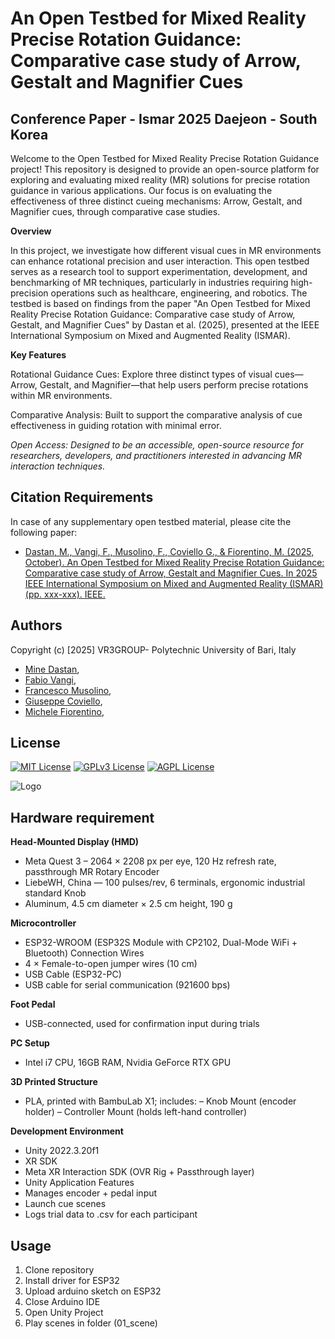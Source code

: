 # An Open Testbed for Mixed Reality Precise Rotation Guidance: Comparative case study of Arrow, Gestalt and Magnifier Cues

## Conference Paper - Ismar 2025 Daejeon - South Korea 

Welcome to the Open Testbed for Mixed Reality Precise Rotation Guidance project! This repository is designed to provide an open-source platform for exploring and evaluating mixed reality (MR) solutions for precise rotation guidance in various applications. Our focus is on evaluating the effectiveness of three distinct cueing mechanisms: Arrow, Gestalt, and Magnifier cues, through comparative case studies.

**Overview**

In this project, we investigate how different visual cues in MR environments can enhance rotational precision and user interaction. This open testbed serves as a research tool to support experimentation, development, and benchmarking of MR techniques, particularly in industries requiring high-precision operations such as healthcare, engineering, and robotics.
The testbed is based on findings from the paper "An Open Testbed for Mixed Reality Precise Rotation Guidance: Comparative case study of Arrow, Gestalt, and Magnifier Cues" by Dastan et al. (2025), presented at the IEEE International Symposium on Mixed and Augmented Reality (ISMAR).

**Key Features**

Rotational Guidance Cues: Explore three distinct types of visual cues—Arrow, Gestalt, and Magnifier—that help users perform precise rotations within MR environments.

Comparative Analysis: Built to support the comparative analysis of cue effectiveness in guiding rotation with minimal error.

*Open Access: Designed to be an accessible, open-source resource for researchers, developers, and practitioners interested in advancing MR interaction techniques.*


 ## Citation Requirements

In case of any supplementary open testbed material, please cite the following paper:

- [Dastan, M., Vangi, F., Musolino, F., Coviello G., & Fiorentino, M. (2025, October). An Open Testbed for Mixed Reality Precise Rotation Guidance: Comparative case study of Arrow, Gestalt and Magnifier Cues. In 2025 IEEE International Symposium on Mixed and Augmented Reality (ISMAR) (pp. xxx-xxx). IEEE.](https://ieeexplore.ieee.org/document/xxxxx)

## Authors
Copyright (c) [2025] VR3GROUP- Polytechnic University of Bari, Italy

- [Mine Dastan](https://orcid.org/0000-0003-0555-155X),
- [Fabio Vangi](https://orcid.org/0000-0002-9378-4769),
- [Francesco Musolino](https://orcid.org/0009-0009-9052-7730),
- [Giuseppe Coviello](https://orcid.org/0000-0001-5255-2913),
- [Michele Fiorentino](https://orcid.org/0000-0003-2197-6574),


## License

[![MIT License](https://img.shields.io/badge/License-MIT-green.svg)](https://choosealicense.com/licenses/mit/)
[![GPLv3 License](https://img.shields.io/badge/License-GPL%20v3-yellow.svg)](https://opensource.org/licenses/)
[![AGPL License](https://img.shields.io/badge/license-AGPL-blue.svg)](http://www.gnu.org/licenses/agpl-3.0)



![Logo](https://www.dmmm.poliba.it/vr3lab/wp-content/uploads/2024/06/logopoliba.png)


## Hardware requirement


**Head-Mounted Display (HMD)**
- Meta Quest 3 – 2064 × 2208 px per eye, 120 Hz refresh rate, passthrough MR
Rotary Encoder
- LiebeWH, China — 100 pulses/rev, 6 terminals, ergonomic industrial standard
Knob
- Aluminum, 4.5 cm diameter × 2.5 cm height, 190 g

**Microcontroller**
- ESP32-WROOM (ESP32S Module with CP2102, Dual-Mode WiFi + Bluetooth)
Connection Wires
- 4 × Female-to-open jumper wires (10 cm)
- USB Cable (ESP32-PC)
- USB cable for serial communication (921600 bps)

**Foot Pedal**
- USB-connected, used for confirmation input during trials

**PC Setup**
- Intel i7 CPU, 16GB RAM, Nvidia GeForce RTX GPU

**3D Printed Structure**
- PLA, printed with BambuLab X1; includes:
– Knob Mount (encoder holder)
– Controller Mount (holds left-hand controller)

**Development Environment**
- Unity 2022.3.20f1
- XR SDK
- Meta XR Interaction SDK (OVR Rig + Passthrough layer)
- Unity Application Features
- Manages encoder + pedal input
- Launch cue scenes
- Logs trial data to .csv for each participant

    
## Usage


1. Clone repository
2. Install driver for ESP32
3. Upload arduino sketch on ESP32
4. Close Arduino IDE
5. Open Unity Project
6. Play scenes in folder (01_scene)


